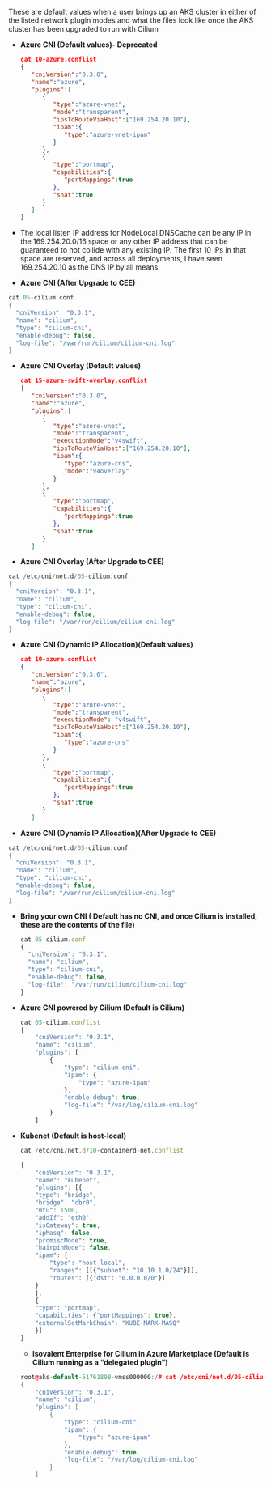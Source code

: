 These are default values when a user brings up an AKS cluster in either of the listed network plugin modes and what the files look like once the AKS cluster has been upgraded to run with Cilium

- **Azure CNI (Default values)- Deprecated**
    
    ```json
    cat 10-azure.conflist
    {
       "cniVersion":"0.3.0",
       "name":"azure",
       "plugins":[
          {
             "type":"azure-vnet",
             "mode":"transparent",
             "ipsToRouteViaHost":["169.254.20.10"],
             "ipam":{
                "type":"azure-vnet-ipam"
             }
          },
          {
             "type":"portmap",
             "capabilities":{
                "portMappings":true
             },
             "snat":true
          }
       ]
    }
    ```

- The local listen IP address for NodeLocal DNSCache can be any IP in the 169.254.20.0/16 space or any other IP address that can be guaranteed to not collide with any existing IP. The first 10 IPs in that space are reserved, and across all deployments, I have seen 169.254.20.10 as the DNS IP by all means.

- **Azure CNI (After Upgrade to CEE)**

```cpp
cat 05-cilium.conf
{
  "cniVersion": "0.3.1",
  "name": "cilium",
  "type": "cilium-cni",
  "enable-debug": false,
  "log-file": "/var/run/cilium/cilium-cni.log"
}
```

- **Azure CNI Overlay (Default values)**
    
    ```json
    cat 15-azure-swift-overlay.conflist
    {
       "cniVersion":"0.3.0",
       "name":"azure",
       "plugins":[
          {
             "type":"azure-vnet",
             "mode":"transparent",
             "executionMode":"v4swift",
             "ipsToRouteViaHost":["169.254.20.10"],
             "ipam":{
                "type":"azure-cns",
                "mode":"v4overlay"
             }
          },
          {
             "type":"portmap",
             "capabilities":{
                "portMappings":true
             },
             "snat":true
          }
       ]
    ```
    
- **Azure CNI Overlay (After Upgrade to CEE)**

```cpp
cat /etc/cni/net.d/05-cilium.conf
{
  "cniVersion": "0.3.1",
  "name": "cilium",
  "type": "cilium-cni",
  "enable-debug": false,
  "log-file": "/var/run/cilium/cilium-cni.log"
}
```

- **Azure CNI (Dynamic IP Allocation)(Default values)**
    
    ```json
    cat 10-azure.conflist
    {
       "cniVersion":"0.3.0",
       "name":"azure",
       "plugins":[
          {
             "type":"azure-vnet",
             "mode":"transparent",
             "executionMode": "v4swift",
             "ipsToRouteViaHost":["169.254.20.10"],
             "ipam":{
                "type":"azure-cns"
             }
          },
          {
             "type":"portmap",
             "capabilities":{
                "portMappings":true
             },
             "snat":true
          }
       ]
    ```
    
- **Azure CNI (Dynamic IP Allocation)(After Upgrade to CEE)**

```cpp
cat /etc/cni/net.d/05-cilium.conf
{
  "cniVersion": "0.3.1",
  "name": "cilium",
  "type": "cilium-cni",
  "enable-debug": false,
  "log-file": "/var/run/cilium/cilium-cni.log"
}
```

- **Bring your own CNI ( Default has no CNI, and once Cilium is installed, these are the contents of the file)**
    
    ```jsx
    cat 05-cilium.conf
    {
      "cniVersion": "0.3.1",
      "name": "cilium",
      "type": "cilium-cni",
      "enable-debug": false,
      "log-file": "/var/run/cilium/cilium-cni.log"
    }
    ```
    
- **Azure CNI powered by Cilium (Default is Cilium)**
    
    ```jsx
    cat 05-cilium.conflist
    {
        "cniVersion": "0.3.1",
        "name": "cilium",
        "plugins": [
            {
                "type": "cilium-cni",
                "ipam": {
                    "type": "azure-ipam"
                },
                "enable-debug": true,
                "log-file": "/var/log/cilium-cni.log"
            }
        ]
    ```
    
- **Kubenet (Default is host-local)**
    
    ```jsx
    cat /etc/cni/net.d/10-containerd-net.conflist
    
    {
        "cniVersion": "0.3.1",
        "name": "kubenet",
        "plugins": [{
        "type": "bridge",
        "bridge": "cbr0",
        "mtu": 1500,
        "addIf": "eth0",
        "isGateway": true,
        "ipMasq": false,
        "promiscMode": true,
        "hairpinMode": false,
        "ipam": {
            "type": "host-local",
            "ranges": [[{"subnet": "10.10.1.0/24"}]],
            "routes": [{"dst": "0.0.0.0/0"}]
        }
        },
        {
        "type": "portmap",
        "capabilities": {"portMappings": true},
        "externalSetMarkChain": "KUBE-MARK-MASQ"
        }]
    }
    ```
    
    - **Isovalent Enterprise for Cilium in Azure Marketplace (Default is Cilium running as a “delegated plugin”)**
    
    ```cpp
    root@aks-default-51761898-vmss000000:/# cat /etc/cni/net.d/05-cilium.conflist
    {
        "cniVersion": "0.3.1",
        "name": "cilium",
        "plugins": [
            {
                "type": "cilium-cni",
                "ipam": {
                    "type": "azure-ipam"
                },
                "enable-debug": true,
                "log-file": "/var/log/cilium-cni.log"
            }
        ]
    ```